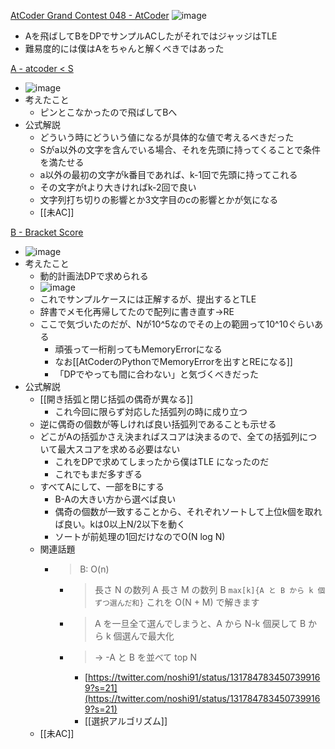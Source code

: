 
[AtCoder Grand Contest 048 - AtCoder](https://atcoder.jp/contests/agc048)
![image](https://gyazo.com/ce6dff57ab5fe086ab68116bb814689f/thumb/1000)
- Aを飛ばしてBをDPでサンプルACしたがそれではジャッジはTLE
- 難易度的には僕はAをちゃんと解くべきではあった

[A - atcoder < S](https://atcoder.jp/contests/agc048/tasks/agc048_a)
- ![image](https://gyazo.com/6da41ff4d9ba41609484bc422229e4b7/thumb/1000)
- 考えたこと
    - ピンとこなかったので飛ばしてBへ
- 公式解説
    - どういう時にどういう値になるが具体的な値で考えるべきだった
    - Sがa以外の文字を含んでいる場合、それを先頭に持ってくることで条件を満たせる
    - a以外の最初の文字がk番目であれば、k-1回で先頭に持ってこれる
    - その文字がtより大きければk-2回で良い
    - 文字列打ち切りの影響とか3文字目のcの影響とかが気になる
    - [[未AC]]

[B - Bracket Score](https://atcoder.jp/contests/agc048/tasks/agc048_b)
- ![image](https://gyazo.com/f420b862d8e8992897072307e294b328/thumb/1000)
- 考えたこと
    - 動的計画法DPで求められる
    - ![image](https://gyazo.com/115398bbb2f4da118bbdd41f6f46434d/thumb/1000)
    - これでサンプルケースには正解するが、提出するとTLE
    - 辞書でメモ化再帰してたので配列に書き直す→RE
    - ここで気づいたのだが、Nが10^5なのでその上の範囲って10^10ぐらいある
        - 頑張って一桁削ってもMemoryErrorになる
        - なお[[AtCoderのPythonでMemoryErrorを出すとREになる]]
        - 「DPでやっても間に合わない」と気づくべきだった
- 公式解説
    - [[開き括弧と閉じ括弧の偶奇が異なる]]
        - これ今回に限らず対応した括弧列の時に成り立つ
    - 逆に偶奇の個数が等しければ良い括弧列であることも示せる
    - どこがAの括弧かさえ決まればスコアは決まるので、全ての括弧列について最大スコアを求める必要はない
        - これをDPで求めてしまったから僕はTLE になったのだ
        - これでもまだ多すぎる
    - すべてAにして、一部をBにする
        - B-Aの大きい方から選べば良い
        - 偶奇の個数が一致することから、それぞれソートして上位k個を取れば良い。kは0以上N/2以下を動く
        - ソートが前処理の1回だけなのでO(N log N)
    - 関連話題
        - > B: O(n)
            - > 長さ N の数列 A 長さ M の数列 B `max[k]{A と B から k 個ずつ選んだ和}` これを O(N + M) で解きます
            - >  A を一旦全て選んでしまうと、A から N-k 個戻して B から k 個選んで最大化
            - >  → -A と B を並べて top N
                - [https://twitter.com/noshi91/status/1317847834507399169?s=21](https://twitter.com/noshi91/status/1317847834507399169?s=21)
                - [[選択アルゴリズム]]
    - [[未AC]]
